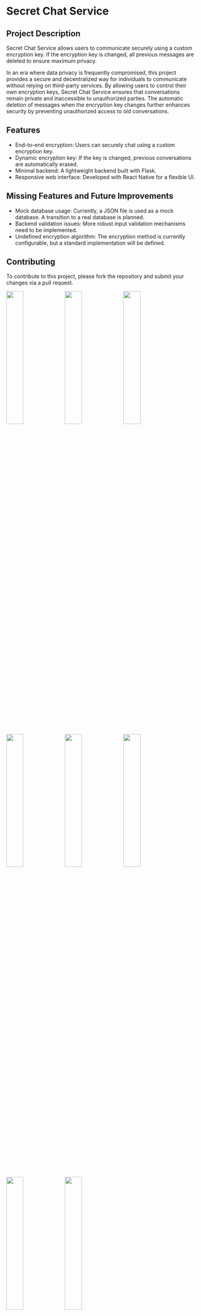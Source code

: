 # Secret Chat Service

## Project Description
Secret Chat Service allows users to communicate securely using a custom encryption key. If the encryption key is changed, all previous messages are deleted to ensure maximum privacy.

In an era where data privacy is frequently compromised, this project provides a secure and decentralized way for individuals to communicate without relying on third-party services. By allowing users to control their own encryption keys, Secret Chat Service ensures that conversations remain private and inaccessible to unauthorized parties. The automatic deletion of messages when the encryption key changes further enhances security by preventing unauthorized access to old conversations.

## Features
- End-to-end encryption: Users can securely chat using a custom encryption key.
- Dynamic encryption key: If the key is changed, previous conversations are automatically erased.
- Minimal backend: A lightweight backend built with Flask.
- Responsive web interface: Developed with React Native for a flexible UI.

## Missing Features and Future Improvements
- Mock database usage: Currently, a JSON file is used as a mock database. A transition to a real database is planned.
- Backend validation issues: More robust input validation mechanisms need to be implemented.
- Undefined encryption algorithm: The encryption method is currently configurable, but a standard implementation will be defined.

## Contributing
To contribute to this project, please fork the repository and submit your changes via a pull request.


<img src="https://github.com/user-attachments/assets/cd403744-db4d-4f2c-a6a5-25c57ce190b7" width="30%" height="30%" />
<img src="https://github.com/user-attachments/assets/fb2021a0-85c8-4dd8-a381-d07aaab5c038" width="30%" height="30%" />
<img src="https://github.com/user-attachments/assets/de07139c-70d2-4243-9f36-de12d198b916" width="30%" height="30%" />
<img src="https://github.com/user-attachments/assets/cd4dadb9-9e60-4cb6-86a1-a72c90d0f437" width="30%" height="30%" />
<img src="https://github.com/user-attachments/assets/75159289-9a4f-406b-9a32-0dcded074c15" width="30%" height="30%" />
<img src="https://github.com/user-attachments/assets/a4bb3d9b-a6eb-4044-9d7d-c8393340cbf4" width="30%" height="30%" />
<img src="https://github.com/user-attachments/assets/2d2a3cdb-5cc1-4f0a-ac78-cfe83aee4e60" width="30%" height="30%" />
<img src="https://github.com/user-attachments/assets/36aa0486-d27f-43ec-9696-c0117c319858" width="30%" height="30%" />



